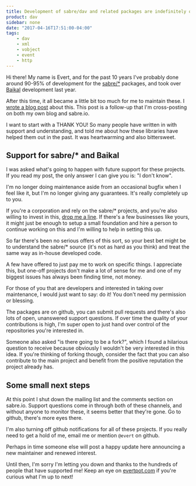 ```yaml
---
title: Development of sabre/dav and related packages are indefinitely on hold
product: dav 
sidebar: none
date: "2017-04-16T17:51:00-04:00"
tags:
    - dav
    - xml
    - vobject
    - event
    - http
---
```


Hi there! My name is Evert, and for the past 10 years I've probably done
around 90-95% of development for the [sabre/*][2] packages, and took over 
[Baikal][3] development last year.

After this time, it all became a little bit too much for me to maintain
these. I [wrote a blog post][1] about this. This post is a follow-up that I'm
cross-posting on both my own blog and sabre.io.

I want to start with a THANK YOU! So many people have written in with support
and understanding, and told me about how these libraries have helped them out
in the past. It was heartwarming and also bittersweet.

Support for sabre/* and Baikal
------------------------------

I was asked what's going to happen with future support for these projects. If
you read my post, the only answer I can give you is: "I don't know".

I'm no longer doing maintenance aside from an occasional bugfix when I feel
like it, but I'm no longer giving any guarantees. It's really completely up to
you.

If you're a corporation and rely on the sabre/* projects, and you're also willing
to invest in this, [drop me a line][4]. If there's a few businesses like yours,
it might just be enough to setup a small foundation and hire a person to
continue working on this and I'm willing to help in setting this up.

So far there's been no serious offers of this sort, so your best bet might be
to understand the sabre/* source (it's not as hard as you think) and treat the
same way as in-house developed code.

A few have offered to just pay me to work on specific things. I appreciate
this, but one-off projects don't make a lot of sense for me and one of my
biggest issues has always been finding time, not money.

For those of you that are developers and interested in taking over maintenance,
I would just want to say: do it! You don't need my permission or blessing.

The packages are on github, you can submit pull requests and there's also lots
of open, unanswered support questions. If over time the quality of your
contributions is high, I'm super open to just hand over control of the 
repositories you're interested in.

Someone also asked "is there going to be a fork?", which I found a hilarious
question to receive because obviously I wouldn't be very interested in this
idea. If you're thinking of forking though, consider the fact that you can also
contribute to the main project and benefit from the positive reputation the
project already has.

Some small next steps
---------------------

At this point I shut down the mailing list and the comments section on
sabre.io. Support questions come in through both of these channels, and without
anyone to monitor these, it seems better that they're gone. Go to github, there's
more eyes there.

I'm also turning off github notifications for all of these projects. If you
really need to get a hold of me, email me or mention `@evert` on github.

Perhaps in time someone else will post
a happy update here announcing a new maintainer and renewed interest.

Until then, I'm sorry I'm letting you down and thanks to the hundreds of people
that have supported me! Keep an eye on [evertpot.com][5] if you're curious
what I'm up to next!

[1]: https://evertpot.com/sabredav-eol/
[2]: https://sabre.io/
[3]: https://sabre.io/baikal
[4]: mailto:me@evertpot.com
[5]: https://evertpot.com/
